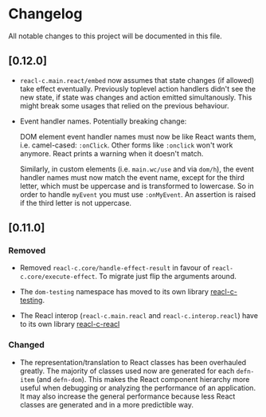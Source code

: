 # Changelog

All notable changes to this project will be documented in this file.

## [0.12.0]

- `reacl-c.main.react/embed` now assumes that state changes (if allowed)
  take effect eventually. Previously toplevel action handlers didn't
  see the new state, if state was changes and action emitted
  simultanously. This might break some usages that relied on the
  previous behaviour.

- Event handler names. Potentially breaking change:

  DOM element event handler names must now be like React wants them,
  i.e. camel-cased: `:onClick`. Other forms like `:onclick` won't
  work anymore. React prints a warning when it doesn't match.
  
  Similarly, in custom elements (i.e. `main.wc/use` and via `dom/h`),
  the event handler names must now match the event name, except for
  the third letter, which must be uppercase and is transformed to
  lowercase. So in order to handle `myEvent` you must use `:onMyEvent`.
  An assertion is raised if the third letter is not uppercase.

## [0.11.0]

### Removed

- Removed `reacl-c.core/handle-effect-result` in favour of
  `reacl-c.core/execute-effect`. To migrate just flip the arguments
  around.
  
- The `dom-testing` namespace has moved to its own library
  [reacl-c-testing](https://github.com/active-group/reacl-c-testing).
  
- The Reacl interop (`reacl-c.main.reacl` and `reacl-c.interop.reacl`)
  have to its own library
  [reacl-c-reacl](https://github.com/active-group/reacl-c-reacl)

### Changed

- The representation/translation to React classes has been overhauled
  greatly. The majority of classes used now are generated for each
  `defn-item` (and `defn-dom`). This makes the React component
  hierarchy more useful when debugging or analyzing the performance of
  an application.  It may also increase the general performance
  because less React classes are generated and in a more predictible
  way.
